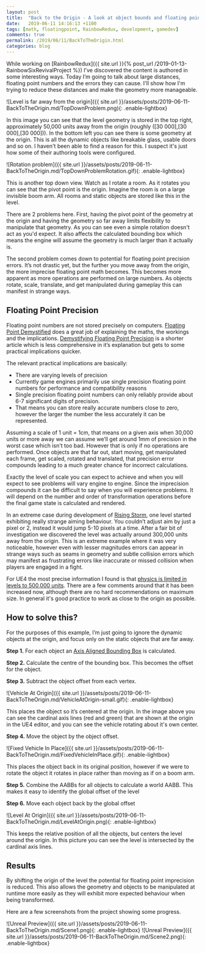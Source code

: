```yaml
---
layout: post
title:  "Back to the Origin - A look at object bounds and floating point precision"
date:   2019-06-11 14:16:13 +1100
tags: [math, floatingpoint, RainbowRedux, development, gamedev]
comments: true
permalink: /2019/06/11/BackToTheOrigin.html
categories: blog
---
```

While working on [RainbowRedux]({{ site.url }}{% post_url /2019-01-13-RainbowSixRevivalProject %}) I’ve discovered the content is authored in some interesting ways. Today I’m going to talk about large distances, floating point numbers and the errors they can cause. I'll show how I'm trying to reduce these distances and make the geometry more manageable.

<!--more-->

![Level is far away from the origin]({{ site.url }}/assets/posts/2019-06-11-BackToTheOrigin.md/TopDownProblem.png){: .enable-lightbox}

In this image you can see that the level geometry is stored in the top right, approximately  50,000 units away from the origin (roughly ([30 000],[30 000],[30 000])). In the bottom left you can see there is some geometry at the origin. This is all the dynamic objects like breakable glass, usable doors and so on. I haven't been able to find a reason for this. I suspect it's just how some of their authoring tools were configured.

![Rotation problem]({{ site.url }}/assets/posts/2019-06-11-BackToTheOrigin.md/TopDownProblemRotation.gif){: .enable-lightbox}

This is another top down view. Watch as I rotate a room. As it rotates you can see that the pivot point is the origin. Imagine the room is on a large invisible boom arm. All rooms and static objects are stored like this in the level.

There are 2 problems here. First, having the pivot point of the geometry at the origin and having the geometry so far away limits flexibility to manipulate that geometry. As you can see even a simple rotation doesn't act as you'd expect. It also affects the calculated bounding box which means the engine will assume the geometry is much larger than it actually is.

The second problem comes down to potential for floating point precision errors. It’s not drastic yet, but the further you move away from the origin, the more imprecise floating point math becomes. This becomes more apparent as more operations are performed on large numbers. As objects rotate, scale, translate, and get manipulated during gameplay this can manifest in strange ways.

## Floating Point Precision

Floating point numbers are not stored precisely on computers. [Floating Point Demystified](http://blog.reverberate.org/2014/09/what-every-computer-programmer-should.html) does a great job of explaining the maths, the workings and the implications. [Demystifying Floating Point Precision](https://blog.demofox.org/2017/11/21/floating-point-precision/) is a shorter article which is less comprehensive in it’s explanation but gets to some practical implications quicker.

The relevant practical implications are basically:

- There are varying levels of precision
- Currently game engines primarily use single precision floating point numbers for performance and compatibility reasons
- Single precision floating point numbers can only reliably provide about 6-7 significant digits of precision.
- That means you can store really accurate numbers close to zero, however the larger the number the less accurately it can be represented.

Assuming a scale of 1 unit = 1cm, that means on a given axis when 30,000 units or more away we can assume we’ll get around 1mm of precision in the worst case which isn't too bad. However that is only if no operations are performed. Once objects are that far out, start moving, get manipulated each frame, get scaled, rotated and translated, that precision error compounds leading to a much greater chance for incorrect calculations.

Exactly the level of scale you can expect to achieve and when you will expect to see problems will vary engine to engine. Since the imprecision compounds it can be difficult to say when you will experience problems. It will depend on the number and order of transformation operations before the final game state is calculated and rendered.

In an extreme case during development of [Rising Storm](https://store.steampowered.com/app/234510/Rising_Storm_Game_of_the_Year_Edition/), one level started exhibiting really strange aiming behaviour. You couldn’t adjust aim by just a pixel or 2, instead it would jump 5-10 pixels at a time. After a fair bit of investigation we discovered the level was actually around 300,000 units away from the origin. This is an extreme example where it was very noticeable, however even with lesser magnitudes errors can appear in strange ways such as seams in geometry and subtle collision errors which may manifest as frustrating errors like inaccurate or missed collision when players are engaged in a fight.

For UE4 the most precise information I found is that [physics is limited in levels to 500,000 units](https://forums.unrealengine.com/community/general-discussion/361-which-is-the-largest-maximum-size-of-land?p=127836#post127836). There are a few comments around that it has been increased now, although there are no hard recommendations on maximum size. In general it's good practice to work as close to the origin as possible.

## How to solve this?

For the purposes of this example, I’m just going to ignore the dynamic objects at the origin, and focus only on the static objects that are far away.

**Step 1.** For each object an [Axis Aligned Bounding Box](https://developer.mozilla.org/en-US/docs/Games/Techniques/3D_collision_detection) is calculated.

**Step 2.** Calculate the centre of the bounding box. This becomes the offset for the object.

**Step 3.** Subtract the object offset from each vertex.

![Vehicle At Origin]({{ site.url }}/assets/posts/2019-06-11-BackToTheOrigin.md/VehicleAtOrigin-small.gif){: .enable-lightbox}

This places the object so it’s centered at the origin. In the image above you can see the cardinal axis lines (red and green) that are shown at the origin in the UE4 editor, and you can see the vehicle rotating about it's own center.

**Step 4.** Move the object by the object offset.

![Fixed Vehicle In Place]({{ site.url }}/assets/posts/2019-06-11-BackToTheOrigin.md/FixedVehicleInPlace.gif){: .enable-lightbox}

This places the object back in its original position, however if we were to rotate the object it rotates in place rather than moving as if on a boom arm.

**Step 5.** Combine the AABBs for all objects to calculate a world AABB.
This makes it easy to identify the global offset of the level

**Step 6.** Move each object back by the global offset

![Level At Origin]({{ site.url }}/assets/posts/2019-06-11-BackToTheOrigin.md/LevelAtOrigin.png){: .enable-lightbox}

This keeps the relative position of all the objects, but centers the level around the origin. In this picture you can see the level is intersected by the cardinal axis lines.

## Results

By shifting the origin of the level the potential for floating point imprecision is reduced. This also allows the geometry and objects to be manipulated at runtime more easily as they will exhibit more expected behaviour when being transformed.

Here are a few screenshots from the project showing some progress.

![Unreal Preview]({{ site.url }}/assets/posts/2019-06-11-BackToTheOrigin.md/Scene1.png){: .enable-lightbox}
![Unreal Preview]({{ site.url }}/assets/posts/2019-06-11-BackToTheOrigin.md/Scene2.png){: .enable-lightbox}